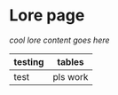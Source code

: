 # Lore page

*cool lore content goes here*

| testing | tables |
| ------- | ------- |
| test   |  pls work|
